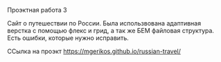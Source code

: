 Проэктная работа 3

Сайт о путешествии по России.
Была использвована адаптивная верстка с помощью флекс и грид, а так же БЕМ файловая структура.
Есть ошибки, которые нужно исправить.

ССылка на проэкт https://mgerikos.github.io/russian-travel/



